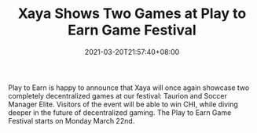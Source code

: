 ﻿---
title: "Xaya Shows Two Games at Play to Earn Game Festival"
date: 2021-03-20T21:57:40+08:00
lastmod: 2021-03-20T16:45:40+08:00
draft: false
authors: ["Kathleen"]
description: "Play to Earn is happy to announce that Xaya will once again showcase two completely decentralized games at our festival: Taurion and Soccer Manager Elite. Visitors of the event will be able to win CHI, while diving deeper in the future of decentralized gaming. The Play to Earn Game Festival starts on Monday March 22nd."
featuredImage: "xaya-show-two-games-at-play-to-earn-game-festival.png"
tags: ["Virtual World","Play to Earn"]
categories: ["news"]
news: ["Virtual World"]
weight: 
lightgallery: true
pinned: false
recommend: false
recommend1: false
---

Play to Earn is happy to announce that Xaya will once again showcase two completely decentralized games at our festival: Taurion and Soccer Manager Elite. Visitors of the event will be able to win CHI, while diving deeper in the future of decentralized gaming. The Play to Earn Game Festival starts on Monday March 22nd.

<!--more-->

